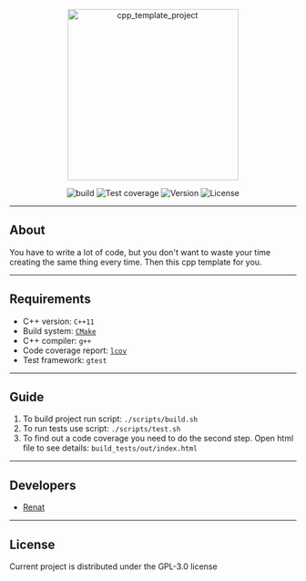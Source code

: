 <p align="center">
      <img src="https://i.ibb.co/vdydkBk/cpp-img.jpg" alt="cpp_template_project" width="300">
</p>

<p align="center">
    <img src="https://img.shields.io/appveyor/build/gruntjs/grunt" alt="build">
    <img src="https://img.shields.io/badge/coverage-90-green" alt="Test coverage">
    <img src="https://img.shields.io/badge/Version-0.1-blue" alt="Version">
    <img src="https://img.shields.io/badge/License-GPL--3.0-orange" alt="License">
</p>

---

## About

You have to write a lot of code, but you don't want to waste your time creating the same thing every time. Then this cpp template for you.

---

## Requirements
* C++ version: `C++11`
* Build system: [`CMake`](https://cmake.org/)
* C++ compiler: `g++`
* Code coverage report: [`lcov`](http://ltp.sourceforge.net/coverage/lcov.php)
* Test framework: `gtest`

---

## Guide

1. To build project run script: `./scripts/build.sh`
2. To run tests use script: `./scripts/test.sh`
3. To find out a code coverage you need to do the second step. Open html file to see details: `build_tests/out/index.html`

---

## Developers

- [Renat](https://github.com/khatymov)

---

## License
Current project is distributed under the GPL-3.0 license